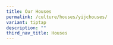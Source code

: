 ```yaml
---
title: Our Houses
permalink: /culture/houses/yijchouses/
variant: tiptap
description: ""
third_nav_title: Houses
---
```

